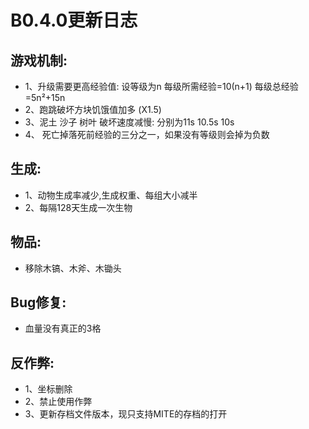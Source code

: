 # B0.4.0更新日志
## 游戏机制:
* 1、升级需要更高经验值:
          设等级为n
          每级所需经验=10(n+1)
          每级总经验=5n²+15n
* 2、跑跳破坏方块饥饿值加多 (X1.5)
* 3、泥土 沙子 树叶 破坏速度减慢:
         分别为11s 10.5s 10s
* 4、 死亡掉落死前经验的三分之一，如果没有等级则会掉为负数

## 生成:
* 1、动物生成率减少,生成权重、每组大小减半
* 2、每隔128天生成一次生物

## 物品:
* 移除木镐、木斧、木锄头

## Bug修复:
* 血量没有真正的3格

## 反作弊:
* 1、坐标删除
* 2、禁止使用作弊
* 3、更新存档文件版本，现只支持MITE的存档的打开